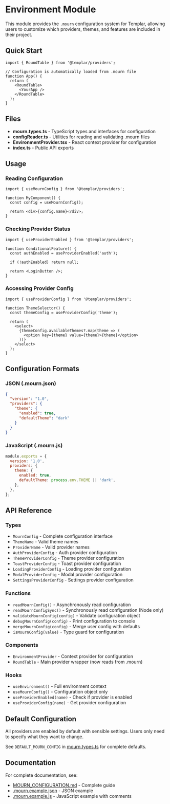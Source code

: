# Environment Module

This module provides the `.mourn` configuration system for Templar, allowing users to customize which providers, themes, and features are included in their project.

## Quick Start

```tsx
import { RoundTable } from '@templar/providers';

// Configuration is automatically loaded from .mourn file
function App() {
  return (
    <RoundTable>
      <YourApp />
    </RoundTable>
  );
}
```

## Files

- **mourn.types.ts** - TypeScript types and interfaces for configuration
- **configReader.ts** - Utilities for reading and validating .mourn files
- **EnvironmentProvider.tsx** - React context provider for configuration
- **index.ts** - Public API exports

## Usage

### Reading Configuration

```tsx
import { useMournConfig } from '@templar/providers';

function MyComponent() {
  const config = useMournConfig();

  return <div>{config.name}</div>;
}
```

### Checking Provider Status

```tsx
import { useProviderEnabled } from '@templar/providers';

function ConditionalFeature() {
  const authEnabled = useProviderEnabled('auth');

  if (!authEnabled) return null;

  return <LoginButton />;
}
```

### Accessing Provider Config

```tsx
import { useProviderConfig } from '@templar/providers';

function ThemeSelector() {
  const themeConfig = useProviderConfig('theme');

  return (
    <select>
      {themeConfig.availableThemes?.map(theme => (
        <option key={theme} value={theme}>{theme}</option>
      ))}
    </select>
  );
}
```

## Configuration Formats

### JSON (.mourn.json)

```json
{
  "version": "1.0",
  "providers": {
    "theme": {
      "enabled": true,
      "defaultTheme": "dark"
    }
  }
}
```

### JavaScript (.mourn.js)

```javascript
module.exports = {
  version: '1.0',
  providers: {
    theme: {
      enabled: true,
      defaultTheme: process.env.THEME || 'dark',
    },
  },
};
```

## API Reference

### Types

- `MournConfig` - Complete configuration interface
- `ThemeName` - Valid theme names
- `ProviderName` - Valid provider names
- `AuthProviderConfig` - Auth provider configuration
- `ThemeProviderConfig` - Theme provider configuration
- `ToastProviderConfig` - Toast provider configuration
- `LoadingProviderConfig` - Loading provider configuration
- `ModalProviderConfig` - Modal provider configuration
- `SettingsProviderConfig` - Settings provider configuration

### Functions

- `readMournConfig()` - Asynchronously read configuration
- `readMournConfigSync()` - Synchronously read configuration (Node only)
- `validateMournConfig(config)` - Validate configuration object
- `debugMournConfig(config)` - Print configuration to console
- `mergeMournConfig(config)` - Merge user config with defaults
- `isMournConfig(value)` - Type guard for configuration

### Components

- `EnvironmentProvider` - Context provider for configuration
- `RoundTable` - Main provider wrapper (now reads from .mourn)

### Hooks

- `useEnvironment()` - Full environment context
- `useMournConfig()` - Configuration object only
- `useProviderEnabled(name)` - Check if provider is enabled
- `useProviderConfig(name)` - Get provider configuration

## Default Configuration

All providers are enabled by default with sensible settings. Users only need to specify what they want to change.

See `DEFAULT_MOURN_CONFIG` in [mourn.types.ts](./mourn.types.ts) for complete defaults.

## Documentation

For complete documentation, see:
- [MOURN_CONFIGURATION.md](../docs/MOURN_CONFIGURATION.md) - Complete guide
- [.mourn.example.json](../../../.mourn.example.json) - JSON example
- [.mourn.example.js](../../../.mourn.example.js) - JavaScript example with comments
